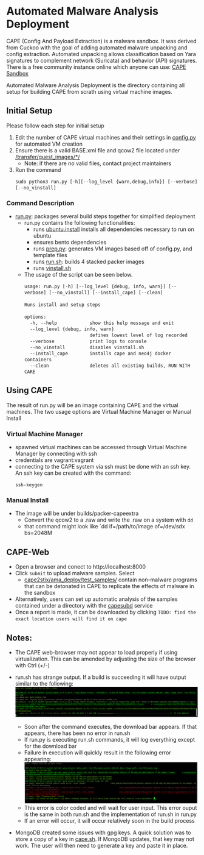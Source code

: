 # Automated Malware Analysis Deployment

CAPE (Config And Payload Extraction) is a malware sandbox. It was derived from Cuckoo with the goal of adding automated malware unpacking and config extraction. Automated unpacking allows classification based on Yara signatures to complement network (Suricata) and behavior (API) signatures.
There is a free community instance online which anyone can use: [CAPE Sandbox](https://capesandbox.com)

Automated Malware Analysis Deployment is the directory containing all setup for building CAPE from scrath using virtual machine images.

## Initial Setup

Please follow each step for initial setup
1. Edit the number of CAPE virtual machines and their settings in [config.py](config.py) for automated VM creation
2. Ensure there is a valid BASE.xml file and qcow2 file located under [/transfer/guest_images/*/](transfer/guest_images/)
   - Note: if there are no valid files, contact project maintainers
3. Run the command
   ```
   sudo python3 run.py [-h][--log_level {warn,debug,info}] [--verbose] [--no_vinstall]
   ```

### Command Description

- [run.py](run.py): packages several build steps together for simplified deployment
  - run.py contains the following functionalities:
    - runs [ubuntu.install](ubuntu.install) installs all dependencies necessary to run on ubuntu
    - ensures bento dependencies
    - runs [prep.py](prep.py): generates VM images based off of config.py, and template files
    - runs [run.sh](run.sh): builds 4 stacked packer images
    - runs [vinstall.sh](vinstall.sh)
  - The usage of the script can be seen below.
    ```
    usage: run.py [-h] [--log_level {debug, info, warn}] [--verbose] [--no_vinstall] [--install_cape] [--clean]

    Runs install and setup steps

    options:
      -h, --help            show this help message and exit
      --log_level {debug, info, warn}
                            defines lowest level of log recorded
      --verbose             print logs to console
      --no_vinstall         disables vinstall.sh
      --install_cape        installs cape and neo4j docker containers
      --clean               deletes all existing builds, RUN WITH CARE
    ```

## Using CAPE
The result of run.py will be an image containing CAPE and the virtual machines. The two usage options are Virtual Machine Manager or Manual Install 

### Virtual Machine Manager

- spawned virtual machines can be accessed through Virtual Machine Manager by connecting with ssh
- credentials are vagrant:vagrant
- connecting to the CAPE system via ssh must be done with an ssh key. An ssh key can be created with the command:
  ```
  ssh-keygen
  ```

### Manual Install
- The image will be under builds/packer-capeextra
	- Convert the qcow2 to a .raw and write the .raw on a system with `dd`
	- that command might look like `dd if=/path/to/image of=/dev/sdx bs=2048M

## CAPE-Web
- Open a browser and conect to http://localhost:8000
- Click `submit` to upload malware samples. Select 
  - [cape2stix/ama_deploy/test_samples/](cape2stix/ama_deploy/test_samples/) contain non-malware programs that can be detonated in CAPE to replicate the effects of malware in the sandbox
- Alternatively, users can set up automatic analysis of the samples contained under a directory with the [capesubd](../capesubd/README.md) service
- Once a report is made, it can be downloaded by clicking `TODO: find the exact location users will find it on cape`

## Notes:
- The CAPE web-browser may not appear to load properly if using virtualization. This can be amended by adjusting the size of the browser with Ctrl (+/-)

- run.sh has strange output. If a build is succeeding it will have output similar to the following:
  ![](./img/run_success.png)
  - Soon after the command executes, the download bar appears. If that appears, there has been no error in run.sh
  - If run.py is executing run.sh commands, it will log everything except for the download bar    
  - Failure in execution will quickly result in the following error appearing:
    ![](./img/run_error.png)
  - This error is color coded and will wait for user input. This error ouput is the same in both run.sh and the implementation of run.sh in run.py
  - If an error will occur, it will occur relatively soon in the build process

- MongoDB created some issues with gpg keys. A quick solution was to store a copy of a key in [cape.sh](bash_scripts/cape.sh). If MongoDB updates, that key may not work. The user will then need to generate a key and paste it in place.

